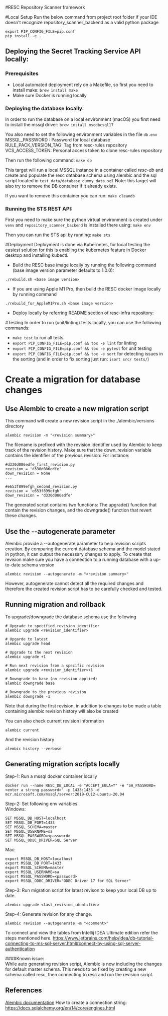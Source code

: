 #RESC
Repository Scanner framework

#Local Setup
Run the below command from project root folder if your IDE doesn't recognize repository_scanner_backend as a valid python package  
```
export PIP_CONFIG_FILE=pip.conf
pip install -e .
```

## Deploying the Secret Tracking Service API locally:

### Prerequisites

- Local automated deployment rely on a Makefile, so first you need to install make:
`brew install make`
- Make sure Docker is running locally

### Deploying the database locally:
In order to run the database on a local environment (macOS) you first need to install the mssql driver:
`brew install msodbcsql17`

You also need to set the following environment variables in the file `db.env`
MSSQL_PASSWORD : Password for local database
RULE_PACK_VERSION_TAG: Tag from resc-rules repository
VCS_ACCESS_TOKEN: Personal access token to clone resc-rules repository

Then run the following command:
`make db`

This target will run a local MSSQL instance in a container called *resc-db* and create and populate the resc database schema using alembic and the sql script located in `test_data/database_dummy_data.sql`
Note: this target will also try to remove the DB container if it already exists.


If you want to remove this container you can run: `make cleandb` 

### Running the STS REST API:
First you need to make sure the python virtual environment is created under `venv` and `repository_scanner_backend` is installed there using:
`make env`

Then you can run the STS api by running: `make sts`

#Deployment
Deployment is done via Kubernetes, for local testing the easiest solution for this is enabling the kubernetes feature in Docker desktop and installing kubectl.


- Build the RESC base image locally by running the following command (base image version parameter defaults to 1.0.0): 
```
./rebuild.sh <base image version>
```
- If you are using Apple M1 Pro, then build the RESC docker image locally by running command 
```
./rebuild_for_AppleM1Pro.sh <base image version>
```
- Deploy locally by referring README section of resc-infra repository:  


#Testing
In order to run (unit/linting) tests locally, you can use the following commands:
* `make test` to run all tests.
* `export PIP_CONFIG_FILE=pip.conf && tox -e lint` for linting
* `export PIP_CONFIG_FILE=pip.conf && tox -e pytest` for unit testing
* `export PIP_CONFIG_FILE=pip.conf && tox -e sort` for detecting issues in the sorting (and in order to fix sorting just run: `isort src/ tests/`)

# Create a migration for database changes

## Use Alembic to create a new migration script

This command will create a new revision script in the ./alembic/versions directory
```
alembic revision -m "<revision summary>"
```
The filename is prefixed with the revision identifier used by Alembic to keep track of the revision history.
Make sure that the down_revision variable contains the identifier of the previous revision:
For instance:

```
#d330d086edfe_first_revision.py
revision = 'd330d086edfe'
down_revision = None
...

#e653f899efgh_second_revision.py
revision = 'e653f899efgh'
down_revision = 'd330d086edfe'
```

The generated script contains two functions: The upgrade() function that contain the revision changes, and the
downgrade() function that revert these changes.

## Use the --autogenerate parameter

Alembic provide a --autogenerate parameter to help revision scripts creation. By comparing the current database schema
and the model stated in python, it can output the necessary changes to apply. To create that revision make sure you have
a connection to a running database with a up-to-date schema version
```
alembic revision --autogenerate -m "<revision summary>"
```
However, autogenerate cannot detect all the required changes and therefore the created revision script has to be 
carefully checked and tested.

## Running migration and rollback

To upgrade/downgrade the database schema use the following
```
# Upgrade to specified revision identifier
alembic upgrade <revision_identifier>

# Upgarde to latest
alembic upgrade head

# Upgrade to the next revision
alembic upgrade +1

# Run next revision from a specific revision
alembic upgrade <revision_identifier>+1

# Downgrade to base (no revision applied)
alembic downgrade base

# Downgrade to the previous revision
alembic downgrade -1
```
Note that during the first revision, in addition to changes to be made a table containing alembic revision history
will also be created


You can also check current revision information
```
alembic current
```

And the revision history
```
alembic history --verbose
```

## Generating migration scripts locally
Step-1: Run a mssql docker container locally  
```
docker run --name RESC_DB_LOCAL -e "ACCEPT_EULA=Y" -e "SA_PASSWORD=<enter a strong password>" -p 1433:1433 -d mcr.microsoft.com/mssql/server:2019-CU12-ubuntu-20.04
```

Step-2: Set following env variables.  
Windows:
```
SET MSSQL_DB_HOST=localhost
SET MSSQL_DB_PORT=1433
SET MSSQL_SCHEMA=master
SET MSSQL_USERNAME=sa
SET MSSQL_PASSWORD=<password>
SET MSSQL_ODBC_DRIVER=SQL Server
```

Mac:  
```
export MSSQL_DB_HOST=localhost
export MSSQL_DB_PORT=1433
export MSSQL_SCHEMA=master
export MSSQL_USERNAME=sa
export MSSQL_PASSWORD=<password>
export MSSQL_ODBC_DRIVER="ODBC Driver 17 for SQL Server"
```  

Step-3: Run migration script for latest revison to keep your local DB up to date.
```
alembic upgrade <last_revision_identifier>
```

Step-4: Generate revision for any change.  
```
alembic revision --autogenerate -m "<comment>"
```

To connect and view the tables from Intellij IDEA Ultimate edition refer the steps mentioned here.
https://www.jetbrains.com/help/idea/db-tutorial-connecting-to-ms-sql-server.html#connect-by-using-sql-server-authentication  

####Known issue:  
While auto generating revision script, Alembic is now including the changes for default master schema.
This needs to be fixed by creating a new schema called resc, then connecting to resc and run the revision script.


## References
[Alembic documentation](https://alembic.sqlalchemy.org/en/latest/index.html)
How to create a connection string: https://docs.sqlalchemy.org/en/14/core/engines.html
